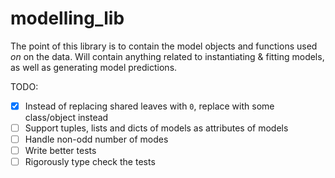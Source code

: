 # modelling_lib

The point of this library is to contain the model objects and functions used *on* on the data.
Will contain anything related to instantiating & fitting models, as well as generating model predictions.

TODO:

- [x] Instead of replacing shared leaves with `0`, replace with some class/object instead
- [ ] Support tuples, lists and dicts of models as attributes of models
- [ ] Handle non-odd number of modes
- [ ] Write better tests
- [ ] Rigorously type check the tests

